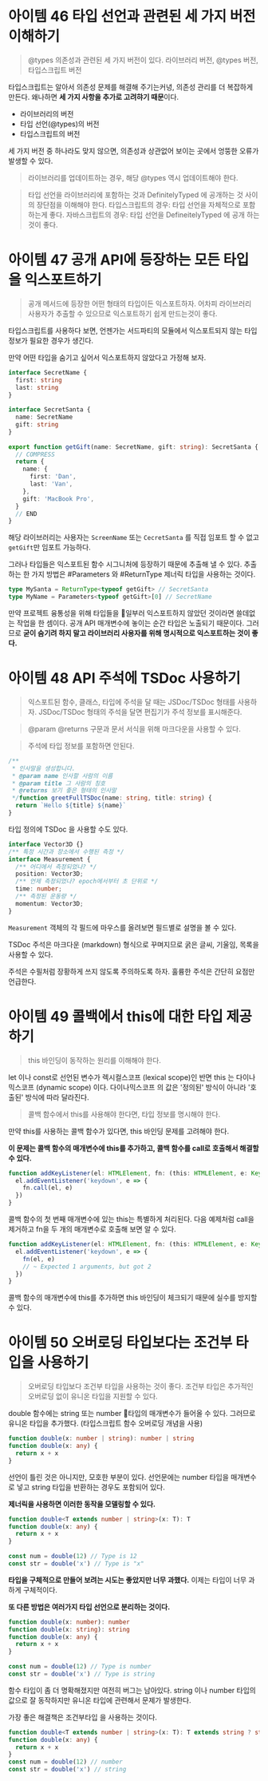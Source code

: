 # 아이템 46 타입 선언과 관련된 세 가지 버전 이해하기

>@types 의존성과 관련된 세 가지 버전이 있다. 라이브러리 버전, @types 버전, 타입스크립트 버전

타입스크립트는 알아서 의존성 문제를 해결해 주기는커녕, 의존성 관리를 더 복잡하게 만든다.
왜나하면 **세 가지 사항을 추가로 고려햐기 때문**이다.

- 라이브러리의 버전
- 타입 선언(@types)의 버전
- 타입스크립트의 버전

세 가지 버전 중 하나라도 맞지 않으면, 의존성과 상관없어 보이는 곳에서 엉뚱한 오류가 발생할 수 있다.

>라이브러리를 업데이트하는 경우, 해당 @types 역시 업데이트해야 한다.

>타입 선언을 라이브러리에 포함하는 것과
>DefinitelyTyped 에 공개하는 것 사이의 장단점을 이해해야 한다.
>타입스크립트의 경우: 타입 선언을 자체적으로 포함 하는게 좋다.
>자바스크립트의 경우: 타입 선언을 DefineitelyTyped 에 공개 하는 것이 좋다.

# 아이템 47 공개 API에 등장하는 모든 타입을 익스포트하기

>공개 메서드에 등장한 어떤 형태의 타입이든 익스포트하자.
>어차피 라이브러리 사용자가 추출할 수 있으므로 익스포트하기 쉽게 만드는것이 좋다.

타입스크립트를 사용하다 보면, 언젠가는 서드파티의 모듈에서 익스포트되지 않는 타입 정보가 필요한 경우가 생긴다.

만약 어떤 타입을 숨기고 싶어서 익스포트하지 않았다고 가정해 보자.

```typescript
interface SecretName {  
  first: string  
  last: string  
}  
  
interface SecretSanta {  
  name: SecretName  
  gift: string  
}  
  
export function getGift(name: SecretName, gift: string): SecretSanta {  
  // COMPRESS  
  return {  
    name: {  
      first: 'Dan',  
      last: 'Van',  
    },  
    gift: 'MacBook Pro',  
  }  
  // END  
}
```

해당 라이브러리는 사용자는 `ScreenName` 또는 `CecretSanta` 를 직접 임포트 할 수 없고
`getGift`만 임포트 가능하다.

그러나 타입들은 익스포트된 함수 시그니처에 등장하기 때문에 추출해 낼 수 있다.
추출하는 한 가지 방법은 #Parameters 와 #ReturnType 제너릭 타입을 사용하는 것이다.

```ts
type MySanta = ReturnType<typeof getGift> // SecretSanta
type MyName = Parameters<typeof getGift>[0] // SecretName
```

만약 프로젝트 융통성을 위해 타입들을 일부러 익스포트하지 않았던 것이라면 쓸데없는 작업을 한 셈이다.
공개 API 매개변수에 놓이는 순간 타입은 노출되기 때문이다.
그러므로 **굳이 숨기려 하지 말고 라이브러리 사용자를 위해 명시적으로 익스포트하는 것이 좋다.**

# 아이템 48 API 주석에 TSDoc 사용하기

>익스포트된 함수, 클래스, 타입에 주석을 달 때는 JSDoc/TSDoc 형태를 사용하자.
>JSDoc/TSDoc 형태의 주석을 달면 편집기가 주석 정보를 표시해준다.

>@param @returns 구문과 문서 서식을 위해 마크다운을 사용할 수 있다.

>주석에 타입 정보를 포함하면 안된다.

```ts
/**  
 * 인사말을 생성합니다.
 * @param name 인사할 사람의 이름
 * @param title 그 사람의 칭호
 * @returns 보기 좋은 형태의 인사말
 */function greetFullTSDoc(name: string, title: string) {  
  return `Hello ${title} ${name}`  
}
```

타입 정의에 TSDoc 을 사용할 수도 있다.

```ts
interface Vector3D {}  
/** 특정 시간과 장소에서 수행된 측정 */  
interface Measurement {  
  /** 어디에서 측정되었나? */  
  position: Vector3D;  
  /** 언제 측정되었나? epoch에서부터 초 단위로 */  
  time: number;  
  /** 측정된 운동량 */  
  momentum: Vector3D;  
}
```

`Measurement` 객체의 각 필드에 마우스를 올려보면 필드별로 설명을 볼 수 있다.

TSDoc 주석은 마크다운 (markdown) 형식으로 꾸며지므로 굵은 글씨, 기울임, 목록을 사용할 수 있다.

주석은 수필처럼 장황하게 쓰지 않도록 주의하도록 하자.
훌륭한 주석은 간단히 요점만 언급한다.

# 아이템 49 콜백에서 this에 대한 타입 제공하기

>this 바인딩이 동작하는 원리를 이해해야 한다.

let 이나 const로 선언된 변수가 렉시컬스코프 (lexical scope)인 반면
this 는 다이나믹스코프 (dynamic scope) 이다.
다이나믹스코프 의 값은 '정의된' 방식이 아니라 '호출된' 방식에 따라 달라진다.

>콜백 함수에서 this를 사용해야 한다면, 타입 정보를 명시해야 한다.

만약 this를 사용하는 콜백 함수가 있다면, this 바인딩 문제를 고려해야 한다.

**이 문제는 콜백 함수의 매개변수에 this를 추가하고, 콜백 함수를 call로 호출해서 해결할 수 있다.**

```ts
function addKeyListener(el: HTMLElement, fn: (this: HTMLElement, e: KeyboardEvent) => void) {  
  el.addEventListener('keydown', e => {  
    fn.call(el, e)  
  })  
}
```

콜백 함수의 첫 번째 매개변수에 있는 this는 특별하게 처리된다.
다음 예제처럼 call을 제거하고 fn을 두 개의 매개변수로 호출해 보면 알 수 있다.

```ts
function addKeyListener(el: HTMLElement, fn: (this: HTMLElement, e: KeyboardEvent) => void) {  
  el.addEventListener('keydown', e => {  
    fn(el, e)  
    // ~ Expected 1 arguments, but got 2  
  })  
}
```

콜백 함수의 매개변수에 this를 추가하면 this 바인딩이 체크되기 때문에 실수를 방지할 수 있다.

# 아이템 50 오버로딩 타입보다는 조건부 타입을 사용하기

>오버로딩 타입보다 조건부 타입을 사용하는 것이 좋다.
>조건부 타입은 추가적인 오버로딩 없이 유니온 타입을 지원할 수 있다.

double 함수에는 string 또는 number 타입의 매개변수가 들어올 수 있다.
그러므로 유니온 타입을 추가했다. (타입스크립트 함수 오버로딩 개념을 사용)

```ts
function double(x: number | string): number | string  
function double(x: any) {  
  return x + x  
}
```

선언이 틀린 것은 아니지만, 모호한 부분이 있다.
선언문에는 number 타입을 매개변수로 넣고 string 타입을 반환하는 경우도 포함되어 있다.

**제너릭을 사용하면 이러한 동작을 모델링할 수 있다.**

```ts
function double<T extends number | string>(x: T): T  
function double(x: any) {  
  return x + x  
}  
  
const num = double(12) // Type is 12  
const str = double('x') // Type is "x"
```

**타입을 구체적으로 만들어 보려는 시도는 좋았지만 너무 과했다.**
이제는 타입이 너무 과하게 구체적이다.

**또 다른 방법은 여러가지 타입 선언으로 분리하는 것이다.**

```ts
function double(x: number): number  
function double(x: string): string  
function double(x: any) {  
  return x + x  
}  
  
const num = double(12) // Type is number  
const str = double('x') // Type is string
```

함수 타입이 좀 더 명확해졌지만 여전히 버그는 남아있다.
string 이나 number 타입의 값으로 잘 동작하지만
유니온 타입에 관련해서 문제가 발생한다.

가장 좋은 해결책은 조건부타입 을 사용하는 것이다.

```ts
function double<T extends number | string>(x: T): T extends string ? string : number  
function double(x: any) {  
  return x + x  
}
const num = double(12) // number  
const str = double('x') // string
```

